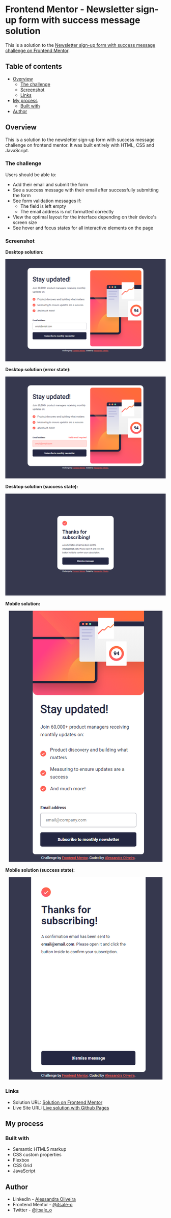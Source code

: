 # Frontend Mentor - Newsletter sign-up form with success message solution

This is a solution to the [Newsletter sign-up form with success message challenge on Frontend Mentor](https://www.frontendmentor.io/challenges/newsletter-signup-form-with-success-message-3FC1AZbNrv). 

## Table of contents

- [Overview](#overview)
  - [The challenge](#the-challenge)
  - [Screenshot](#screenshot)
  - [Links](#links)
- [My process](#my-process)
  - [Built with](#built-with)
- [Author](#author)

## Overview

This is a solution to the newsletter sign-up form with success message challenge on frontend mentor. It was built entirely with HTML, CSS and JavaScript.

### The challenge

Users should be able to:

- Add their email and submit the form
- See a success message with their email after successfully submitting the form
- See form validation messages if:
  - The field is left empty
  - The email address is not formatted correctly
- View the optimal layout for the interface depending on their device's screen size
- See hover and focus states for all interactive elements on the page

### Screenshot

**Desktop solution:**

<div align="center">
  
![](assets/images/solution-desktop.png)

</div>

**Desktop solution (error state):**

<div align="center">
  
![](assets/images/solution-desktop-error.png)

</div>

**Desktop solution (success state):**

<div align="center">
  
![](assets/images/solution-desktop-success.png)

</div>

**Mobile solution:**

<div align="center">
  
![](assets/images/solution-mobile.png)

</div>

**Mobile solution (success state):**

<div align="center">
  
![](assets/images/solution-mobile-success.png)

</div>



### Links

- Solution URL: [Solution on Frontend Mentor](https://www.frontendmentor.io/solutions/ping-coming-soon-page-master-solution-_Enouy32ih)
- Live Site URL: [Live solution with Github Pages](https://itsale-o.github.io/ping-coming-soon-page-master/)

## My process

### Built with

- Semantic HTML5 markup
- CSS custom properties
- Flexbox
- CSS Grid
- JavaScript
  
## Author

- LinkedIn - [Alessandra Oliveira](https://www.linkedin.com/in/alessandra-santos-oliveira/)
- Frontend Mentor - [@itsale-o](https://www.frontendmentor.io/profile/itsale-o)
- Twitter - [@itsale_o](https://www.twitter.com/itsale_o)
